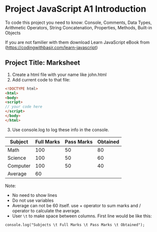 # Project JavaScript A1 Introduction
To code this project you need to know: 
Console, Comments, Data Types, Arithmetic Operators, String Concatenation, Properties, Methods, Built-in Objects

If you are not familier with them download Learn JavaScript eBook from (https://codingwithbasir.com/learn-javascript)

## Project Title: Marksheet

1. Create a html file with your name like john.html
2. Add current code to that file:
```html
<!DOCTYPE html>
<html>
<body>
<script>
// your code here
</script>
</body>
</html>

```
3. Use console.log to log these info in the console.

| Subject  | Full Marks |Pass Marks |Obtained |
| --- | --- | --- | --- |
| Math  | 100  | 50  | 80  |
| Science  | 100  | 50  | 60  |
| Computer  | 100  | 50  | 40  |
| Average  | 60  |


Note:
* No need to show lines
* Do not use variables
* Average can not be 60 itself. use + operator to sum marks and / operator to calculate the average.
* User `\t` to make space between columns. First line would be like this:
```
console.log("Subjects \t Full Marks \t Pass Marks \t Obtained");
```
